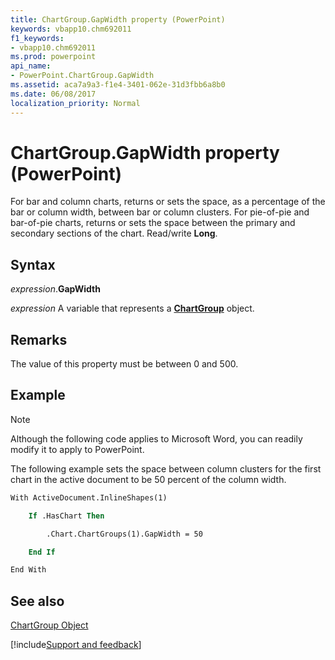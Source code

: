 ```yaml
---
title: ChartGroup.GapWidth property (PowerPoint)
keywords: vbapp10.chm692011
f1_keywords:
- vbapp10.chm692011
ms.prod: powerpoint
api_name:
- PowerPoint.ChartGroup.GapWidth
ms.assetid: aca7a9a3-f1e4-3401-062e-31d3fbb6a8b0
ms.date: 06/08/2017
localization_priority: Normal
---
```



# ChartGroup.GapWidth property (PowerPoint)

For bar and column charts, returns or sets the space, as a percentage of the bar or column width, between bar or column clusters. For pie-of-pie and bar-of-pie charts, returns or sets the space between the primary and secondary sections of the chart. Read/write  **Long**.


## Syntax

_expression_.**GapWidth**

_expression_ A variable that represents a **[ChartGroup](PowerPoint.ChartGroup.md)** object.


## Remarks

The value of this property must be between 0 and 500.


## Example




> [!NOTE] 
> Although the following code applies to Microsoft Word, you can readily modify it to apply to PowerPoint.

The following example sets the space between column clusters for the first chart in the active document to be 50 percent of the column width.




```vb
With ActiveDocument.InlineShapes(1)

    If .HasChart Then

        .Chart.ChartGroups(1).GapWidth = 50

    End If

End With
```


## See also


[ChartGroup Object](PowerPoint.ChartGroup.md)

[!include[Support and feedback](~/includes/feedback-boilerplate.md)]
